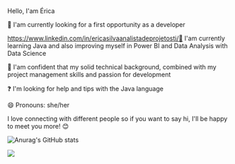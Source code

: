 Hello, I'am Érica


🔭 I'am currently looking for a first opportunity as a developer

https://www.linkedin.com/in/ericasilvaanalistadeprojetosti/🌱 I'am currently learning Java and also improving myself in Power BI and Data Analysis with Data Science

👯 I'am confident that my solid technical background, combined with my project management skills and passion for development

❓ I'm looking for help and tips with the Java language

😄 Pronouns: she/her

I love connecting with different people so if you want to say hi, I'll be happy to meet you more! 😊

![Anurag's GitHub stats](https://github-readme-stats.vercel.app/api?username=erycca&show_icons=true&theme=radical)

<div>
  <a href="www.linkedin.com/in/ericasilvaanalistadeprojetosti" target="_blank"><img src="https://img.shields.io/badge/LinkedIn-0077B5?style=for-the-badge&logo=linkedin&logoColor=white" target="_blank" ><a/>
          
 <div/>



